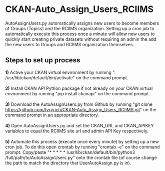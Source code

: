 # CKAN-Auto_Assign_Users_RCIIMS
AutoAssignUsers.py automatically assigns new users to become members of Groups (Topics) and the RCIIMS organization. Setting up a cron job to automatically execute this process once a minute will allow new users to quickly start creating private datasets without requiring an admin the add the new users to Groups and RCIIMS organization themselves.

## Steps to set up process
<b>1)</b> Active your CKAN virtual environment by running ". /usr/lib/ckan/default/bin/activate" on the command prompt.<br><br>
<b>2)</b> Install CKAN API Python package if not already on your CKAN virtual environment by running "pip install ckanapi" on the command prompt.<br><br>
<b>3)</b> Download the AutoAssignUsers.py from Github by running "git clone https://github.com/tyryrich/CKAN-Auto_Assign_Users_RCIIMS.git" on the command prompt in an appropriate directory.<br><br>
<b>4)</b> Open AutoAssignUsers.py and set the CKAN_URL and CKAN_APIKEY variables to equal the RCIIMS site url and admin API Key respectively.<br><br>
<b>5)</b> Automate this process (execute once every minute) by setting up a new cron job. To do this open crontab by running "crontab -e" on the command prompt. Copy/paste "* * * * * /usr/lib/ckan/default/bin/python3 /full/path/to/AutoAssignUsers.py" onto the crontab file (of course change the path to match the directory that UserAutoAssign.py is in).
